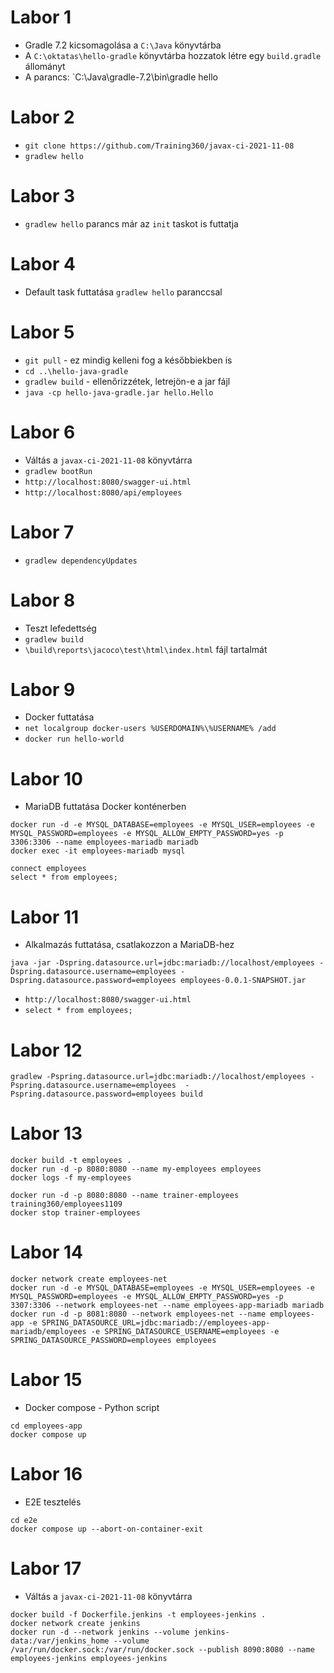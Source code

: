 # Labor 1

* Gradle 7.2 kicsomagolása a `C:\Java` könyvtárba
* A `C:\oktatas\hello-gradle` könyvtárba hozzatok létre egy `build.gradle` állományt
* A parancs: `C:\Java\gradle-7.2\bin\gradle hello

# Labor 2

* `git clone https://github.com/Training360/javax-ci-2021-11-08`
* `gradlew hello`

# Labor 3

* `gradlew hello` parancs már az `init` taskot is futtatja

# Labor 4

* Default task futtatása `gradlew hello` paranccsal

# Labor 5

* `git pull` - ez mindig kelleni fog a későbbiekben is
* `cd ..\hello-java-gradle`
* `gradlew build` - ellenőrizzétek, letrejön-e a jar fájl
* `java -cp hello-java-gradle.jar hello.Hello`

# Labor 6

* Váltás a `javax-ci-2021-11-08` könyvtárra
* `gradlew bootRun`
* `http://localhost:8080/swagger-ui.html`
* `http://localhost:8080/api/employees`

# Labor 7

* `gradlew dependencyUpdates`

# Labor 8

* Teszt lefedettség
* `gradlew build` 
* `\build\reports\jacoco\test\html\index.html` fájl tartalmát

# Labor 9

* Docker futtatása
* `net localgroup docker-users %USERDOMAIN%\%USERNAME% /add`
* `docker run hello-world`

# Labor 10

* MariaDB futtatása Docker konténerben

```shell
docker run -d -e MYSQL_DATABASE=employees -e MYSQL_USER=employees -e MYSQL_PASSWORD=employees -e MYSQL_ALLOW_EMPTY_PASSWORD=yes -p 3306:3306 --name employees-mariadb mariadb
docker exec -it employees-mariadb mysql

connect employees
select * from employees;
```

# Labor 11

* Alkalmazás futtatása, csatlakozzon a MariaDB-hez

```shell
java -jar -Dspring.datasource.url=jdbc:mariadb://localhost/employees -Dspring.datasource.username=employees -Dspring.datasource.password=employees employees-0.0.1-SNAPSHOT.jar 
```

* `http://localhost:8080/swagger-ui.html`
* `select * from employees;`

# Labor 12

```shell
gradlew -Pspring.datasource.url=jdbc:mariadb://localhost/employees -Pspring.datasource.username=employees  -Pspring.datasource.password=employees build
```

# Labor 13

```shell
docker build -t employees .
docker run -d -p 8080:8080 --name my-employees employees
docker logs -f my-employees
```

```shell
docker run -d -p 8080:8080 --name trainer-employees training360/employees1109
docker stop trainer-employees
```

# Labor 14

```shell
docker network create employees-net
docker run -d -e MYSQL_DATABASE=employees -e MYSQL_USER=employees -e MYSQL_PASSWORD=employees -e MYSQL_ALLOW_EMPTY_PASSWORD=yes -p 3307:3306 --network employees-net --name employees-app-mariadb mariadb
docker run -d -p 8081:8080 --network employees-net --name employees-app -e SPRING_DATASOURCE_URL=jdbc:mariadb://employees-app-mariadb/employees -e SPRING_DATASOURCE_USERNAME=employees -e SPRING_DATASOURCE_PASSWORD=employees employees
```

# Labor 15

* Docker compose - Python script

```shell
cd employees-app
docker compose up
```

# Labor 16

* E2E tesztelés

```shell
cd e2e
docker compose up --abort-on-container-exit
```

# Labor 17

* Váltás a `javax-ci-2021-11-08` könyvtárra

```shell
docker build -f Dockerfile.jenkins -t employees-jenkins .
docker network create jenkins
docker run -d --network jenkins --volume jenkins-data:/var/jenkins_home --volume /var/run/docker.sock:/var/run/docker.sock --publish 8090:8080 --name employees-jenkins employees-jenkins
```
